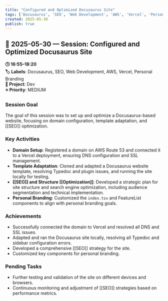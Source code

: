 ```yaml
---
title: "Configured and Optimized Docusaurus Site"
tags: ['Docusaurus', 'SEO', 'Web Development', 'AWS', 'Vercel', 'Personal Branding']
created: 2025-05-30
publish: true
---
```


## 📅 2025-05-30 — Session: Configured and Optimized Docusaurus Site

**🕒 16:55–18:20**  
**🏷️ Labels**: Docusaurus, SEO, Web Development, AWS, Vercel, Personal Branding  
**📂 Project**: Dev  
**⭐ Priority**: MEDIUM  


### Session Goal
The goal of this session was to set up and optimize a Docusaurus-based website, focusing on domain configuration, template adaptation, and [[SEO]] optimization.

### Key Activities
- **Domain Setup**: Registered a domain on AWS Route 53 and connected it to a Vercel deployment, ensuring DNS configuration and SSL management.
- **Template Adaptation**: Cloned and adapted a Docusaurus website template, resolving Typedoc and plugin issues, and running the site locally for testing.
- **[[SEO]] and Structure [[Optimization]]**: Developed a strategic plan for site structure and search engine optimization, including audience segmentation and technical implementation.
- **Personal Branding**: Customized the `index.tsx` and FeatureList components to align with personal branding goals.

### Achievements
- Successfully connected the domain to Vercel and resolved all DNS and SSL issues.
- Adapted and ran the Docusaurus site locally, resolving all Typedoc and sidebar configuration errors.
- Developed a comprehensive [[SEO]] strategy for the site.
- Customized key components for personal branding.

### Pending Tasks
- Further testing and validation of the site on different devices and browsers.
- Continuous monitoring and adjustment of [[SEO]] strategies based on performance metrics.
